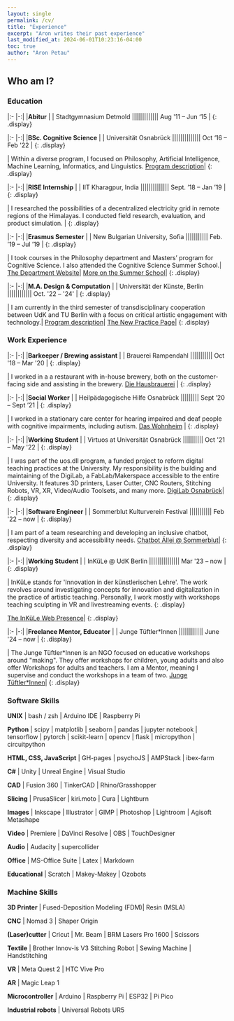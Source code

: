 ```yaml
---
layout: single
permalink: /cv/
title: "Experience"
excerpt: "Aron writes their past experience"
last_modified_at: 2024-06-01T10:23:16-04:00
toc: true
author: "Aron Petau"
---
```


## Who am I?

### Education

|:- |-:|
|**Abitur** |
|<i class="fas fa-building"></i> Stadtgymnasium Detmold |||||||||||||<i class="fas fa-calendar-alt"></i> Aug '11 – Jun ‘15 |
{: .display}

|:- |-:|
|**BSc. Cognitive Science** |
|<i class="fas fa-building"></i> Universität Osnabrück ||||||||||||||<i class="fas fa-calendar-alt"></i> Oct ‘16 – Feb '22 |
{: .display}  

| Within a diverse program, I focused on Philosophy, Artificial Intelligence, Machine Learning, Informatics, and Linguistics.
[Program description](https://www.uni-osnabrueck.de/en/prospective-students/studiengaenge-a-z/cognitive-science-bachelor-of-science/)|
{: .display}  

|:- |-:|
|**RISE Internship** |
|<i class="fas fa-building"></i> IIT Kharagpur, India ||||||||||||||<i class="fas fa-calendar-alt"></i> Sept. ’18 – Jan ’19 |
{: .display}  

| I researched the possibilities of a decentralized electricity grid in remote regions of the Himalayas. I conducted field research, evaluation, and product simulation. |
{: .display}  

|:- |-:|
|**Erasmus Semester** |
|<i class="fas fa-building"></i> New Bulgarian University, Sofia |||||||||||<i class="fas fa-calendar-alt"></i> Feb. ’19 – Jul ’19 |
{: .display}  

| I took courses in the Philosophy department and Masters’ program for Cognitive Science. I also attended the Cognitive Science Summer School.|
[The Department Website](https://cogsci.nbu.bg/en/)|
[More on the Summer School](https://cogsci.nbu.bg/en/international-summer-school-in-cognitive-science)|
{: .display}  

|:- |-:|
|**M.A. Design & Computation** |
|<i class="fas fa-building"></i> Universität der Künste, Berlin ||||||||||||<i class="fas fa-calendar-alt"></i> Oct. '22 – '24' |
{: .display}  

| I am currently in the third semester of transdisciplinary cooperation between UdK and TU Berlin with a focus on critical artistic engagement with technology.|
[Program description](https://www.design-computation.berlin)|
[The New Practice Page](https://www.newpractice.net/)|
{: .display}  

### Work Experience

|:- |-:|
|**Barkeeper / Brewing assistant** |
|<i class="fas fa-building"></i> Brauerei Rampendahl |||||||||||<i class="fas fa-calendar-alt"></i> Oct '18 – Mar '20 |
{: .display}  

| I worked in a a restaurant with in-house brewery, both on the customer-facing side and assisting in the brewery.
[Die Hausbrauerei](http://www.rampendahl.de) |
{: .display}  

|:- |-:|
|**Social Worker** |
|<i class="fas fa-building"></i> Heilpädagogische Hilfe Osnabrück |||||||||<i class="fas fa-calendar-alt"></i> Sept ’20 – Sept ’21 |
{: .display}  

| I worked in a stationary care center for hearing impaired and deaf people with cognitive impairments, including autism.
[Das Wohnheim](https://os-hho.de/standorte/haus-10) |
{: .display}  

|:- |-:|
|**Working Student** |
|<i class="fas fa-building"></i> Virtuos at Universität Osnabrück ||||||||||<i class="fas fa-calendar-alt"></i> Oct '21 – May '22 |
{: .display}  

| I was part of the uos.dll program, a funded project to reform digital teaching practices at the University. My responsibility is the building and maintaining of the DigiLab, a FabLab/Makerspace accessible to the entire University. It features 3D printers, Laser Cutter, CNC Routers, Stitching Robots, VR, XR, Video/Audio Toolsets, and many more.
[DigiLab Osnabrück](https://digitale-lehre.virtuos.uni-osnabrueck.de/uos-digilab/)|
{: .display}

|:- |-:|
|**Software Engineer** |
|<i class="fas fa-building"></i> Sommerblut Kulturverein Festival |||||||||||<i class="fas fa-calendar-alt"></i> Feb '22 – now |
{: .display}  

| I am part of a team researching and developing an inclusive chatbot, respecting diversity and accessibility needs.
[Chatbot Ällei @ Sommerblut](https://chatbot.sommerblut.de)|
{: .display}

|:- |-:|
|**Working Student** |
|<i class="fas fa-building"></i> InKüLe @ UdK Berlin |||||||||||||||<i class="fas fa-calendar-alt"></i> Mar '23 – now |
{: .display}  

| InKüLe stands for 'Innovation in der künstlerischen Lehre'. The work revolves around investigating concepts for innovation and digitalization in the practice of artistic teaching. Personally, I work mostly with workshops teaching sculpting in VR and livestreaming events.
{: .display}  

[The InKüLe Web Presence](https://www.inkuele.de/landing)|
{: .display}

|:- |-:|
|**Freelance Mentor, Educator** |
|<i class="fas fa-building"></i> Junge Tüftler*Innen ||||||||||||<i class="fas fa-calendar-alt"></i> June '24 – now |
{: .display}  

| The Junge Tüftler*Innen is an NGO focused on educative workshops around "making". They offer workshops for children, young adults and also offer Workshops for adults and teachers. I am a Mentor, meaning I supervise and conduct the workshops in a team of two.
[Junge Tüftler*Innen](https://junge-tueftler.de)|
{: .display}

### Software Skills

**UNIX** \| bash / zsh \| Arduino IDE \| Raspberry Pi

**Python** \| scipy \|  matplotlib \| seaborn \| pandas \| jupyter notebook \| tensorflow \| pytorch \| scikit-learn \| opencv \| flask \| micropython \| circuitpython

**HTML, CSS, JavaScript** \| GH-pages \| psychoJS \| AMPStack \| ibex-farm

**C#** \| Unity \| Unreal Engine \| Visual Studio

**CAD** \| Fusion 360 \| TinkerCAD \| Rhino/Grasshopper

**Slicing** \| PrusaSlicer \| kiri.moto \| Cura \| Lightburn

**Images** \| Inkscape \| Illustrator \| GIMP \| Photoshop \| Lightroom \| Agisoft Metashape

**Video** \| Premiere \| DaVinci Resolve \| OBS \| TouchDesigner

**Audio** \| Audacity \| supercollider

**Office** \| MS-Office Suite \| Latex \| Markdown

**Educational** \| Scratch \| Makey-Makey \| Ozobots

### Machine Skills

**3D Printer** \| Fused-Deposition Modeling (FDM)\| Resin (MSLA)

**CNC** \| Nomad 3 \| Shaper Origin

**(Laser)cutter** \| Cricut \| Mr. Beam \| BRM Lasers Pro 1600 \| Scissors

**Textile** \|  Brother Innov-is V3 Stitching Robot \| Sewing Machine \| Handstitching

**VR** \| Meta Quest 2 \| HTC Vive Pro

**AR** \| Magic Leap 1

**Microcontroller** \| Arduino \| Raspberry Pi \| ESP32 \| Pi Pico

**Industrial robots** \| Universal Robots UR5